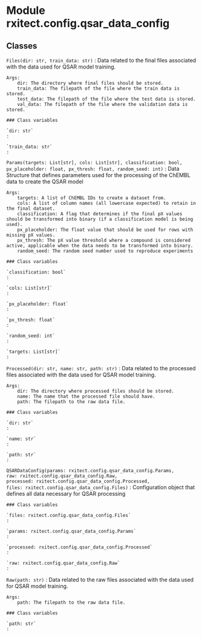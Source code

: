 Module rxitect.config.qsar_data_config
======================================

Classes
-------

`Files(dir: str, train_data: str)`
:   Data related to the final files associated with the data used for QSAR model training.
    
    Args:
        dir: The directory where final files should be stored.
        train_data: The filepath of the file where the train data is stored.
        test_data: The filepath of the file where the test data is stored.
        val_data: The filepath of the file where the validation data is stored.

    ### Class variables

    `dir: str`
    :

    `train_data: str`
    :

`Params(targets: List[str], cols: List[str], classification: bool, px_placeholder: float, px_thresh: float, random_seed: int)`
:   Data Structure that defines parameters used
    for the processing of the ChEMBL data to create
    the QSAR model
    
    Args:
        targets: A list of ChEMBL IDs to create a dataset from.
        cols: A list of column names (all lowercase expected) to retain in the final dataset.
        classification: A flag that determines if the final pX values should be transformed into binary (if a classification model is being used).
        px_placeholder: The float value that should be used for rows with missing pX values.
        px_thresh: The pX value threshold where a compound is considered active, applicable when the data needs to be transformed into binary.
        random_seed: The random seed number used to reproduce experiments

    ### Class variables

    `classification: bool`
    :

    `cols: List[str]`
    :

    `px_placeholder: float`
    :

    `px_thresh: float`
    :

    `random_seed: int`
    :

    `targets: List[str]`
    :

`Processed(dir: str, name: str, path: str)`
:   Data related to the processed files associated with the data used for QSAR model training.
    
    Args:
        dir: The directory where processed files should be stored.
        name: The name that the processed file should have.
        path: The filepath to the raw data file.

    ### Class variables

    `dir: str`
    :

    `name: str`
    :

    `path: str`
    :

`QSARDataConfig(params: rxitect.config.qsar_data_config.Params, raw: rxitect.config.qsar_data_config.Raw, processed: rxitect.config.qsar_data_config.Processed, files: rxitect.config.qsar_data_config.Files)`
:   Configuration object that defines all data necessary for QSAR processing

    ### Class variables

    `files: rxitect.config.qsar_data_config.Files`
    :

    `params: rxitect.config.qsar_data_config.Params`
    :

    `processed: rxitect.config.qsar_data_config.Processed`
    :

    `raw: rxitect.config.qsar_data_config.Raw`
    :

`Raw(path: str)`
:   Data related to the raw files associated with the data used for QSAR model training.
    
    Args:
        path: The filepath to the raw data file.

    ### Class variables

    `path: str`
    :